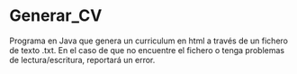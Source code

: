# Generar_CV
Programa en Java que genera un curriculum en html a través de un fichero de texto .txt. En el caso de que no encuentre el fichero o tenga problemas de lectura/escritura, reportará un error.
